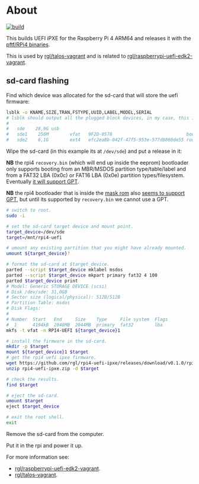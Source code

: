 # About

[![build](https://github.com/rgl/rpi4-uefi-ipxe/actions/workflows/build.yml/badge.svg)](https://github.com/rgl/rpi4-uefi-ipxe/actions/workflows/build.yml)

This builds UEFI iPXE for the Raspberry Pi 4 ARM64 and releases it with the [pftf/RPi4 binaries](https://github.com/pftf/RPi4).

This is used by [rgl/talos-vagrant](https://github.com/rgl/talos-vagrant) and is related to [rgl/raspberrypi-uefi-edk2-vagrant](https://github.com/rgl/raspberrypi-uefi-edk2-vagrant).

## sd-card flashing

Find which device was allocated for the sd-card that will store the uefi firmware:

```bash
lsblk -o KNAME,SIZE,TRAN,FSTYPE,UUID,LABEL,MODEL,SERIAL
# lsblk should output all the plugged block devices, in my case, this is the device that I'm interested in:
#
#   sde    28,9G usb                                                                STORAGE DEVICE   000000078
#   sde1    256M        vfat   9F2D-0578                            boot
#   sde2    6,1G        ext4   efc2ea8b-042f-47f5-953e-577d8860de55 rootfs
```

Wipe the sd-card (in this example its at `/dev/sde`) and put a release in it:

**NB** the rpi4 `recovery.bin` (which will end up inside the eeprom) bootloader only
supports booting from an MBR/MSDOS partition type/table/label and from a
FAT32 LBA (0x0c) or FAT16 LBA (0x0e) partition types/filesystem. Eventually
[it will support GPT](https://github.com/raspberrypi/rpi-eeprom/issues/126).

**NB** the rpi4 bootloader that is inside the [mask rom](https://en.wikipedia.org/wiki/Mask_ROM) also [seems to support GPT](https://github.com/raspberrypi/rpi-eeprom/issues/126#issuecomment-628719223), but until its supported by `recovery.bin` we cannot use a GPT.

```bash
# switch to root.
sudo -i

# set the sd-card target device and mount point.
target_device=/dev/sde
target=/mnt/rpi4-uefi

# umount any existing partition that you might have already mounted.
umount ${target_device}?

# format the sd-card at $target_device.
parted --script $target_device mklabel msdos
parted --script $target_device mkpart primary fat32 4 100
parted $target_device print
# Model: Generic STORAGE DEVICE (scsi)
# Disk /dev/sde: 31,0GB
# Sector size (logical/physical): 512B/512B
# Partition Table: msdos
# Disk Flags:
#
# Number  Start   End     Size    Type     File system  Flags
#  1      4194kB  2048MB  2044MB  primary  fat32        lba
mkfs -t vfat -n RPI4-UEFI ${target_device}1

# install the firmware in the sd-card.
mkdir -p $target
mount ${target_device}1 $target
# get the rpi4 uefi ipxe firmware.
wget https://github.com/rgl/rpi4-uefi-ipxe/releases/download/v0.1.0/rpi4-uefi-ipxe.zip
unzip rpi4-uefi-ipxe.zip -d $target

# check the results.
find $target

# eject the sd-card.
umount $target
eject $target_device

# exit the root shell.
exit
```

Remove the sd-card from the computer.

Put it in the rpi and power it up.

For more information see:

* [rgl/raspberrypi-uefi-edk2-vagrant](https://github.com/rgl/raspberrypi-uefi-edk2-vagrant).
* [rgl/talos-vagrant](https://github.com/rgl/talos-vagrant).
